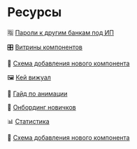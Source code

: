 # Ресурсы

🈯 [Пароли к другим банкам под ИП](/resources/pass)

🎛️ [Витрины компонентов](/resources/showcases)

💠 [Схема добавления нового компонента](/resources/scheme)

🖼 [Кей вижуал](https://www.figma.com/design/SNeRaqabtEmwl3UZSuMPgp/PSB-design-system_img?node-id=10439-473718&t=X4ujw4ArsySZQFml-1)

💫 [Гайд по анимации](https://www.figma.com/proto/0tqu3SeCBZuxmlNsvznEMl/%D0%90%D0%BD%D0%B8%D0%BC%D0%B0%D1%86%D0%B8%D1%8F?page-id=44%3A7878&node-id=1121-28528&p=f&viewport=1306%2C-2958%2C0.05&t=1IZD9RS7PRKkPCYZ-1&scaling=min-zoom&content-scaling=fixed&starting-point-node-id=1121%3A28528&show-proto-sidebar=1)

🐣 [Онбординг новичков](https://www.figma.com/proto/fSVKqvCnPiRPuSX4yAxWyT/%D0%9E%D0%BD%D0%B1%D0%BE%D1%80%D0%B4%D0%B8%D0%BD%D0%B3-%D0%B4%D0%B8%D0%B7%D0%B0%D0%B9%D0%BD%D0%B5%D1%80%D0%B0-%7C-%D0%94%D0%BD%D0%B8-1-2?node-id=0-233&p=f&viewport=830%2C566%2C0.09&t=m5Qo4XReIMYeVszh-0&scaling=scale-down&content-scaling=fixed&starting-point-node-id=0%3A259&show-proto-sidebar=1)

📊 [Статистика](/resources/statistics)

💠 [Схема добавления нового компонента](/resources/scheme)
